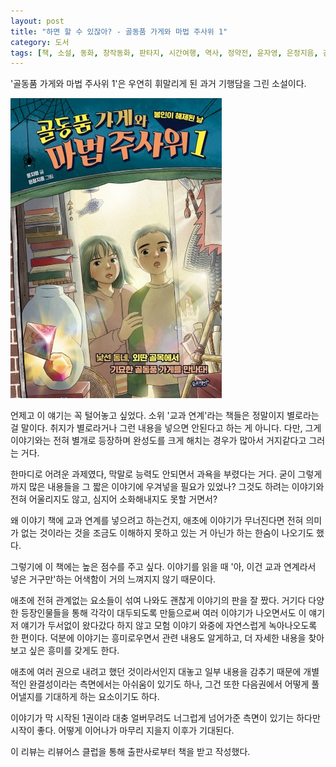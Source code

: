 ```yaml
---
layout: post
title: "하면 할 수 있잖아? - 골동품 가게와 마법 주사위 1"
category: 도서
tags: [책, 소설, 동화, 창작동화, 판타지, 시간여행, 역사, 정약전, 윤자영, 은정지음, 김은정, 슬로래빗, 리뷰어스 클럽, 서평]
---
```


'골동품 가게와 마법 주사위 1'은
우연히 휘말리게 된 과거 기행담을 그린 소설이다.

![표지](/images/antique-shop-and-magic-dice-1-book-h480.jpg)

언제고 이 얘기는 꼭 털어놓고 싶었다.
소위 '교과 연계'라는 책들은 정말이지 별로라는 걸 말이다.
취지가 별로라거나 그런 내용을 넣으면 안된다고 하는 게 아니다.
다만, 그게 이야기와는 전혀 별개로 등장하며 완성도를 크게 해치는 경우가 많아서 거지같다고 그러는 거다.

한마디로 어려운 과제였다, 막말로 능력도 안되면서 과욕을 부렸다는 거다.
굳이 그렇게까지 많은 내용들을 그 짧은 이야기에 우겨넣을 필요가 있었나?
그것도 하려는 이야기와 전혀 어울리지도 않고,
심지어 소화해내지도 못할 거면서?

왜 이야기 책에 교과 연계를 넣으려고 하는건지,
애초에 이야기가 무너진다면 전혀 의미가 없는 것이라는 것을
조금도 이해하지 못하고 있는 거 아닌가 하는 한숨이 나오기도 했다.

그렇기에 이 책에는 높은 점수를 주고 싶다.
이야기를 읽을 때 '아, 이건 교과 연계라서 넣은 거구만'하는 어색함이 거의 느껴지지 않기 때문이다.

애초에 전혀 관계없는 요소들이 섞여 나와도 괜찮게 이야기의 판을 잘 짰다.
거기다 다양한 등장인물들을 통해 각각이 대두되도록 만듦으로써
여러 이야기가 나오면서도 이 얘기 저 얘기가 두서없이 왔다갔다 하지 않고
모험 이야기 와중에 자연스럽게 녹아나오도록 한 편이다.
덕분에 이야기는 흥미로우면서 관련 내용도 알게하고, 더 자세한 내용을 찾아보고 싶은 흥미를 갖게도 한다.

애초에 여러 권으로 내려고 했던 것이라서인지
대놓고 일부 내용을 감추기 때문에
개별적인 완결성이라는 측면에서는 아쉬움이 있기도 하나,
그건 또한 다음권에서 어떻게 풀어낼지를 기대하게 하는 요소이기도 하다.

이야기가 막 시작된 1권이라 대충 얼버무려도 너그럽게 넘어가준 측면이 있기는 하다만 시작이 좋다.
어떻게 이어나가 마무리 지을지 이후가 기대된다.



<div class="im im-info">
이 리뷰는 리뷰어스 클럽을 통해 출판사로부터 책을 받고 작성했다.
</div>
